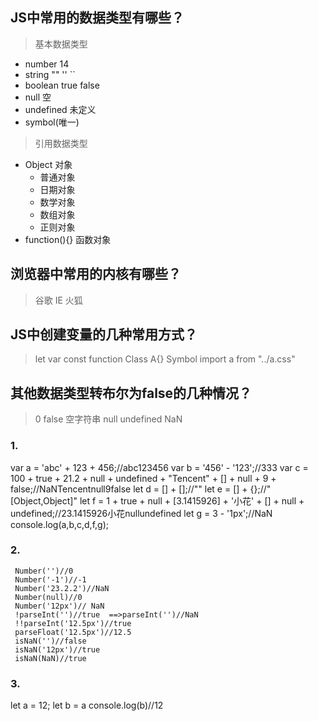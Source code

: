 ## JS中常用的数据类型有哪些？
>基本数据类型
- number 14
- string ""  ''  ``
- boolean true  false
- null  空
- undefined  未定义
- symbol(唯一)
>引用数据类型
- Object  对象
   + 普通对象
   + 日期对象
   + 数学对象
   + 数组对象
   + 正则对象
- function(){}  函数对象
## 浏览器中常用的内核有哪些？
> 谷歌  IE   火狐
## JS中创建变量的几种常用方式？
>let     var     const    function    Class A{}     Symbol     import  a  from  "../a.css"
## 其他数据类型转布尔为false的几种情况？
>0 false 空字符串 null undefined  NaN
### 1.
var a = 'abc' + 123 + 456;//abc123456
      var b = '456' - '123';//333
      var c = 100 + true + 21.2 + null + undefined + "Tencent" + [] + null + 9 + false;//NaNTencentnull9false
      let d = [] + [];//""
      let e = [] + {};//"[Object,Object]"
      let f = 1 + true + null + [3.1415926] + '小花' + [] + null + undefined;//23.1415926小花nullundefined
      let g = 3 - '1px';//NaN
     console.log(a,b,c,d,f,g);
### 2.
     Number('')//0
     Number('-1')//-1
     Number('23.2.2')//NaN
     Number(null)//0
     Number('12px')// NaN
     !parseInt('')//true  ==>parseInt('')//NaN
     !!parseInt('12.5px')//true
     parseFloat('12.5px')//12.5
     isNaN('')//false
     isNaN('12px')//true
     isNaN(NaN)//true
### 3.
let a = 12;
      let b = a
      console.log(b)//12